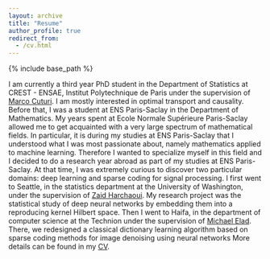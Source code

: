 ```yaml
---
layout: archive
title: "Resume"
author_profile: true
redirect_from:
  - /cv.html
---
```



{% include base_path %}

I am currently a third year PhD student in the Department of Statistics at CREST - ENSAE, Institut Polytechnique de Paris under the supervision of [Marco Cuturi](https://marcocuturi.net). I am mostly interested in optimal transport and causality. Before that, I was a student at ENS Paris-Saclay in the Department of Mathematics. My years spent at Ecole Normale Supérieure Paris-Saclay allowed me to get acquainted with a very large spectrum of mathematical fields. In particular, it is during my studies at ENS Paris-Saclay that I understood what I was most passionate about, namely mathematics applied to machine learning. Therefore I wanted to specialize myself in this field and I decided to do a research year abroad as part of my studies at ENS Paris-Saclay. At that time, I was extremely curious to discover two particular domains: deep learning and sparse coding for signal processing. I first went to Seattle, in the statistics department at the University of Washington, under the supervision of [Zaid Harchaoui](http://faculty.washington.edu/zaid/). My research project was the statistical study of deep neural networks by embedding them into a reproducing kernel Hilbert space. Then I went to Haifa, in the department of computer science at the Technion under the supervision of [Michael Elad](https://elad.cs.technion.ac.il). There, we redesigned a classical dictionary learning algorithm based on sparse coding methods for image denoising using neural networks
More details can be found in my [CV](/files/CV_Meyer.pdf).



  
